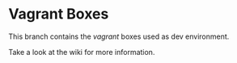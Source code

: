 # Vagrant Boxes

This branch contains the *vagrant* boxes used as dev environment.

Take a look at the wiki for more information.
